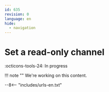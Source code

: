 ```yaml
---
id: 635
revision: 0
language: en
hide:
  - navigation
---
```


# Set a read-only channel

 :octicons-tools-24: In progress

!!! note ""
     We're working on this content.

--8<-- "includes/urls-en.txt"